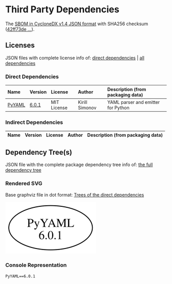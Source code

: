 # Third Party Dependencies

<!--[[[fill sbom_sha256()]]]-->
The [SBOM in CycloneDX v1.4 JSON format](https://git.sr.ht/~sthagen/visailu/blob/default/etc/sbom/cdx.json) with SHA256 checksum ([42ff73de ...](https://git.sr.ht/~sthagen/visailu/blob/default/etc/sbom/cdx.json.sha256 "sha256:42ff73deae23eef5c64c061a48f10de2281aa800f923ad57b185fff1c4fe5391")).
<!--[[[end]]] (checksum: 95bebcda87c34b3a16b878f4fa333165)-->
## Licenses 

JSON files with complete license info of: [direct dependencies](direct-dependency-licenses.json) | [all dependencies](all-dependency-licenses.json)

### Direct Dependencies

<!--[[[fill direct_dependencies_table()]]]-->
| Name                          | Version                                         | License     | Author         | Description (from packaging data)  |
|:------------------------------|:------------------------------------------------|:------------|:---------------|:-----------------------------------|
| [PyYAML](https://pyyaml.org/) | [6.0.1](https://pypi.org/project/PyYAML/6.0.1/) | MIT License | Kirill Simonov | YAML parser and emitter for Python |
<!--[[[end]]] (checksum: 70a4e2de46d2d9873f65720344de9b80)-->

### Indirect Dependencies

<!--[[[fill indirect_dependencies_table()]]]-->
| Name | Version | License | Author | Description (from packaging data) |
|:-----|:--------|:--------|:-------|:----------------------------------|
<!--[[[end]]] (checksum: 8a87b89207db0be2864af66f9266660c)-->

## Dependency Tree(s)

JSON file with the complete package dependency tree info of: [the full dependency tree](package-dependency-tree.json)

### Rendered SVG

Base graphviz file in dot format: [Trees of the direct dependencies](package-dependency-tree.dot.txt)

<img src="./package-dependency-tree.svg" alt="Trees of the direct dependencies" title="Trees of the direct dependencies"/>

### Console Representation

<!--[[[fill dependency_tree_console_text()]]]-->
````console
PyYAML==6.0.1
````
<!--[[[end]]] (checksum: 184adbe4acf487c9ecae9f848440e355)-->
